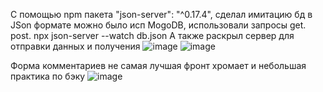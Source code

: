 С помощью npm пакета  "json-server": "^0.17.4", сделал имитацию бд в  JSon формате 
можно было исп MogoDB, использовали запросы   get. post.
npx json-server --watch db.json
А также раскрыл сервер для отправки данных и получения 
![image](https://github.com/VN23js/Shop/assets/90689988/9343345a-dccf-427d-9779-828b5e7b3f59)
![image](https://github.com/VN23js/Shop/assets/90689988/88ab643e-4640-4e35-8257-bf8b63f73a30)

  Форма комментариев не самая лучшая фронт хромает и небольшая практика по бэку
![image](https://github.com/VN23js/Shop/assets/90689988/44eceafc-117c-473d-a9f8-006d13a8cbc1)

